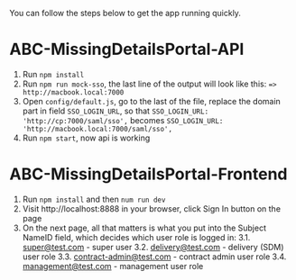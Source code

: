 You can follow the steps below to get the app running quickly.

# ABC-MissingDetailsPortal-API
1. Run `npm install`
2. Run `npm run mock-sso`, the last line of the output will look like this:
```=> http://macbook.local:7000```
3. Open `config/default.js`, go to the last of the file, replace the domain part in field `SSO_LOGIN_URL`, so that
```SSO_LOGIN_URL: 'http://cp:7000/saml/sso',```
becomes
```SSO_LOGIN_URL: 'http://macbook.local:7000/saml/sso',```
4. Run `npm start`, now api is working

# ABC-MissingDetailsPortal-Frontend
1. Run `npm install` and then `num run dev`
2. Visit http://localhost:8888 in your browser, click Sign In button on the page
3. On the next page, all that matters is what you put into the Subject NameID field, which decides which user role is logged in:
3.1. super@test.com - super user
3.2. delivery@test.com - delivery (SDM) user role
3.3. contract-admin@test.com - contract admin user role
3.4. management@test.com - management user role